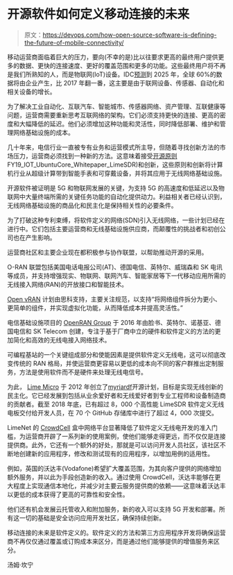 # 开源软件如何定义移动连接的未来

> 原文：<https://devops.com/how-open-source-software-is-defining-the-future-of-mobile-connectivity/>

移动运营商面临着巨大的压力，要向(不幸的是)比以往要求更高的最终用户提供更多的数据、更快的连接速度、更好的覆盖范围和更多的功能。这些最终用户将不再是我们所熟知的人，而是物联网(IoT)设备。IDC[预测](https://www.seagate.com/files/www-content/our-story/trends/files/idc-seagate-dataage-whitepaper.pdf)到 2025 年，全球 60%的数据将由企业产生，比 2017 年翻一番，这主要是由于联网设备、传感器、自动化和相关设备的增长。

为了解决工业自动化、互联汽车、智能城市、传感器网络、资产管理、互联健康等问题，运营商需要重新思考互联网络的架构。它们必须支持更快的连接、更高的密度和大幅降低的延迟。他们必须增加这种功能和灵活性，同时降低部署、维护和管理网络基础设施的成本。

几十年来，电信行业一直被专有业务和运营模式所主导，但随着寻找创新方法的市场压力，运营商必须找到一种新的方法。这意味着接受[开源原则](https://ubuntu.com/engage/ubuntu-lime-telco?utm_source=PR&utm_medium=PR&utm_campaign=2)FY19_IOT_UbuntuCore_Whitepaper_LimeSDR)和创新，这些原则和创新将计算机行业从超级计算带到智能手表和可穿戴设备，并将其应用于无线网络基础设施。

开源软件被证明是 5G 和物联网发展的关键，为支持 5G 的高速度和低延迟以及物联网中大量终端所需的关键任务功能的自动化提供动力。利益相关者已经认识到，无线网络基础设施的商品化和民主化是保持相关性的必要条件。

为了打破这种专利束缚，将软件定义的网络(SDN)引入无线网络，一些计划已经在进行中。它们包括主要运营商和无线基础设施供应商，而颠覆性的挑战者和初创公司也在产生影响。

运营商社区和主要企业现在都积极参与协作联盟，以帮助推动开源的采用。

O-RAN 联盟包括美国电话电报公司(AT)、德国电信、英特尔、威瑞森和 SK 电讯等成员，并支持增强现实、物联网、联网汽车、智能家居等下一代移动应用所需的无线接入网络(RAN)的开放接口和智能技术。

[Open vRAN](https://blogs.cisco.com/sp/cisco-multi-vendor-open-vran-ecosystem-for-mobile-networks) 计划由思科支持，主要关注规范，以支持“将网络组件拆分为更小、更简单的组件，并实现虚拟化功能，从而降低成本并提高灵活性。”

电信基础设施项目的 [OpenRAN Group](https://openran.telecominfraproject.com/) 于 2016 年由脸书、英特尔、诺基亚、德国电信和 SK Telecom 创建，专注于基于厂商中立的硬件和软件定义的方法的更加简化和高效的无线电接入网络技术。

可编程基站的一个关键组成部分和使能因素是提供软件定义无线电，这可以彻底改变传统的 RAN 格局，并使运营商更容易以更低的成本向不同的客户群推出定制服务，方法是使用软件而不是硬件来处理无线电信号。

为此， [Lime Micro](https://limemicro.com/) 于 2012 年创立了[myriardf](https://myriadrf.org/)开源计划，目标是实现无线创新的民主化。它已经发展到包括从业余爱好者和无线爱好者到专业工程师和设备制造商的贡献者。截至 2018 年底，已有超过 8，000 个高性能 LimeSDR 软件定义无线电板交付给开发人员，在 70 个 GitHub 存储库中进行了超过 4，000 次提交。

LimeNet 的 [CrowdCell](https://limemicro.com/app/uploads/2019/02/LimeNet_CrowdCell_product_sheet_v1p0.pdf) 盒中网络平台显著降低了软件定义无线电开发的准入门槛，为运营商开辟了一系列新的使用案例，使他们能够走得更远，而不仅仅是连接提供商。此外，它还有一个额外的好处，那就是可以访问开发人员社区，该社区不断地创建新的应用程序，修改和测试现有的应用程序，以增加用例的适用性。

例如，英国的沃达丰(Vodafone)希望扩大覆盖范围，为其向客户提供的网络增加额外服务，并以此为手段创造新的收入。通过使用 CrowdCell，沃达丰能够在更大程度上实现通信本地化，并减少对主要云服务提供商的依赖——这意味着沃达丰以更低的成本获得了更高的可靠性和安全性。

他们还有机会发展云托管收入和附加服务，新的收入可以支持 5G 开发和部署。所有这一切的基础是安全访问应用开发社区，确保持续创新。

移动连接的未来是软件定义的。软件定义的方法和第三方应用程序开发将确保运营商不再仅仅通过覆盖或订购成本来区分，而是通过他们能够提供的增值服务来区分。

汤姆·坎宁